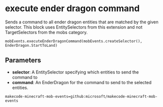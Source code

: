 # execute ender dragon command

Sends a command to all ender dragon entities that are matched by the given selector. This
block uses EntitySelectors from this extension and not TargetSelectors from the mobs
category.

```sig
mobEvents.executeEnderDragonCommand(mobEvents.createSelector(), EnderDragon.StartToLand)
```

## Parameters

* **selector**: A EntitySelector specifying which entities to send the command to
* **command**: An EnderDragon for the command to send to the selected entities.

```package
makecode-minecraft-mob-events=github:microsoft/makecode-minecraft-mob-events
```
